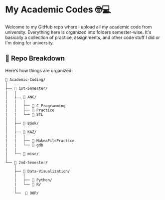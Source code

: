 # My Academic Codes 🤓💻

Welcome to my GitHub repo where I upload all my academic code from university. Everything here is organized into folders semester-wise. It's basically a collection of practice, assignments, and other code stuff I did or I'm doing for university.

## 📂 Repo Breakdown

Here’s how things are organized:

```
📂 Academic-Coding/
│
├── 📂 1st-Semester/
|   |
│   ├── 📁 ANC/
|   |   |
|   |   ├── 📁 C_Programming
|   |   ├── 📁 Practice
|   |   └── 📁 STL
|   |
│   ├── 📁 Book/
|   |
│   ├── 📁 KAZ/
|   |   |
|   |   ├── 📁 MakeaFilePractice
|   |   └── 📁 gdb
|   |
|   └── 📁 misc/
│
└── 📂 2nd-Semester/
    |
    ├── 📁 Data-Visualization/
    |   |
    |   ├── 📁 Python/
    |   └── 📁 R/
    |
    └──  📁 OOP/
    




